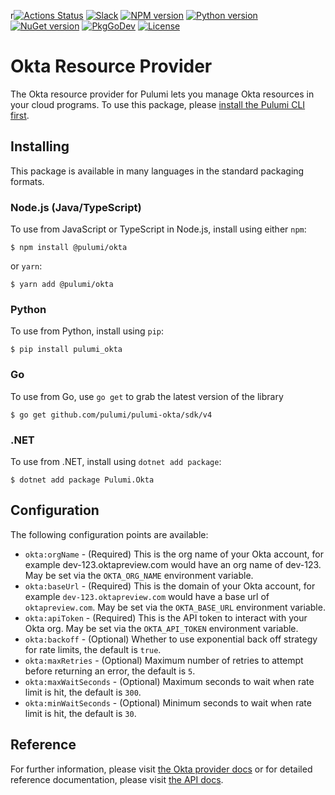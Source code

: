 r[![Actions Status](https://github.com/pulumi/pulumi-okta/workflows/master/badge.svg)](https://github.com/pulumi/pulumi-okta/actions)
[![Slack](http://www.pulumi.com/images/docs/badges/slack.svg)](https://slack.pulumi.com)
[![NPM version](https://badge.fury.io/js/%40pulumi%2Fokta.svg)](https://www.npmjs.com/package/@pulumi/okta)
[![Python version](https://badge.fury.io/py/pulumi-okta.svg)](https://pypi.org/project/pulumi-okta)
[![NuGet version](https://badge.fury.io/nu/pulumi.okta.svg)](https://badge.fury.io/nu/pulumi.okta)
[![PkgGoDev](https://pkg.go.dev/badge/github.com/pulumi/pulumi-okta/sdk/v4/go)](https://pkg.go.dev/github.com/pulumi/pulumi-okta/sdk/v4/go)
[![License](https://img.shields.io/npm/l/%40pulumi%2Fpulumi.svg)](https://github.com/pulumi/pulumi-okta/blob/master/LICENSE)

# Okta Resource Provider

The Okta resource provider for Pulumi lets you manage Okta resources in your cloud programs. To use
this package, please [install the Pulumi CLI first](https://pulumi.io/).

## Installing

This package is available in many languages in the standard packaging formats.

### Node.js (Java/TypeScript)

To use from JavaScript or TypeScript in Node.js, install using either `npm`:

    $ npm install @pulumi/okta

or `yarn`:

    $ yarn add @pulumi/okta

### Python

To use from Python, install using `pip`:

    $ pip install pulumi_okta

### Go

To use from Go, use `go get` to grab the latest version of the library

    $ go get github.com/pulumi/pulumi-okta/sdk/v4

### .NET

To use from .NET, install using `dotnet add package`:

    $ dotnet add package Pulumi.Okta

## Configuration

The following configuration points are available:

- `okta:orgName` - (Required) This is the org name of your Okta account, for example dev-123.oktapreview.com would have
an org name of dev-123. May be set via the `OKTA_ORG_NAME` environment variable.
- `okta:baseUrl` - (Required) This is the domain of your Okta account, for example `dev-123.oktapreview.com` would have
a base url of `oktapreview.com`. May be set via the `OKTA_BASE_URL` environment variable.
- `okta:apiToken` - (Required) This is the API token to interact with your Okta org. May be set via the `OKTA_API_TOKEN`
environment variable.
- `okta:backoff` - (Optional)  Whether to use exponential back off strategy for rate limits, the default is `true`.
- `okta:maxRetries` - (Optional) Maximum number of retries to attempt before returning an error, the default is `5`.
- `okta:maxWaitSeconds` - (Optional) Maximum seconds to wait when rate limit is hit, the default is `300`.
- `okta:minWaitSeconds` - (Optional) Minimum seconds to wait when rate limit is hit, the default is `30`.

## Reference

For further information, please visit [the Okta provider docs](https://www.pulumi.com/docs/intro/cloud-providers/okta)
or for detailed reference documentation, please visit [the API docs](https://www.pulumi.com/docs/reference/pkg/okta).
